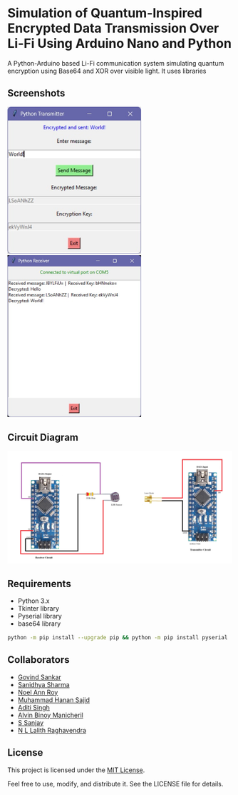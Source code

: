 # Simulation of Quantum-Inspired Encrypted Data Transmission Over Li-Fi Using Arduino Nano and Python

A Python-Arduino based Li-Fi communication system simulating quantum encryption using Base64 and XOR over visible light. It uses libraries 

## Screenshots

<img src="Screenshot_Transmitter.jpg" width="300">
<img src="Screenshot_Receiver.jpg" width="300">

## Circuit Diagram

<img src="Circuit.png">

## Requirements
- Python 3.x
- Tkinter library
- Pyserial library
- base64 library

```bash
python -m pip install --upgrade pip && python -m pip install pyserial
```

## Collaborators

- [Govind Sankar](https://github.com/Govind-Sankar)
- [Sanidhya Sharma](https://github.com/Sanidhyadamned)
- [Noel Ann Roy](https://github.com/N2006AR)
- [Muhammad Hanan Sajid](https://github.com/MdHananSjd)
- [Aditi Singh](https://github.com/okaditi)
- [Alvin Binoy Manicheril](https://github.com/Alvin-binoy)
- [S Sanjay](https://github.com/Sanjay-5406)
- [N L Lalith Raghavendra](https://github.com/Ltechindustries)

## License

This project is licensed under the [MIT License](LICENSE).

Feel free to use, modify, and distribute it. See the LICENSE file for details.